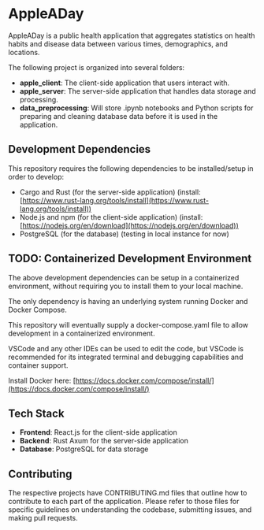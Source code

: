 # AppleADay

AppleADay is a public health application that aggregates statistics on health habits and disease data between various times, demographics, and locations. 

The following project is organized into several folders:
- **apple_client**: The client-side application that users interact with.
- **apple_server**: The server-side application that handles data storage and processing.
- **data_preprocessing**: Will store .ipynb notebooks and Python scripts for preparing and cleaning database data before it is used in the application.

## Development Dependencies

This repository requires the following dependencies to be installed/setup in order to develop:

- Cargo and Rust (for the server-side application) (install: [https://www.rust-lang.org/tools/install](https://www.rust-lang.org/tools/install))
- Node.js and npm (for the client-side application) (install: [https://nodejs.org/en/download](https://nodejs.org/en/download))
- PostgreSQL (for the database) (testing in local instance for now)

## TODO: Containerized Development Environment

The above development dependencies can be setup in a containerized environment, without requiring you to install them to your local machine.

The only dependency is having an underlying system running Docker and Docker Compose.

This repository will eventually supply a docker-compose.yaml file to allow development in a containerized environment.

VSCode and any other IDEs can be used to edit the code, but VSCode is recommended for its integrated terminal and debugging capabilities and container support.

Install Docker here: [https://docs.docker.com/compose/install/](https://docs.docker.com/compose/install/)

## Tech Stack

- **Frontend**: React.js for the client-side application
- **Backend**: Rust Axum for the server-side application
- **Database**: PostgreSQL for data storage

## Contributing

The respective projects have CONTRIBUTING.md files that outline how to contribute to each part of the application. Please refer to those files for specific guidelines on understanding the codebase, submitting issues, and making pull requests.


